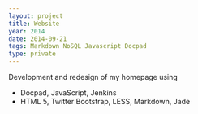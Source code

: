 ```yaml
---
layout: project
title: Website
year: 2014
date: 2014-09-21
tags: Markdown NoSQL Javascript Docpad
type: private
---
```


Development and redesign of my homepage using 

- Docpad, JavaScript, Jenkins
- HTML 5, Twitter Bootstrap, LESS, Markdown, Jade
